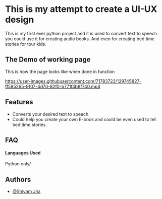 
# This is my attempt to create a UI-UX design 

This is my first ever python project and it is used to convert text to speech you could use it for creating audio books. And even for creating bed time stories for tour kids.
## The Demo of working page

This is how the page looks like when done in function

https://user-images.githubusercontent.com/71783722/129745827-ff585265-9f07-4d70-82f0-b771f4b8f740.mp4


## Features

- Converts your desired text to speech. 
- Could help you create your own E-book and could be even used to tell bed time stories.



  
## FAQ

#### Languages Used

Python only/-



## Authors

- [@Shivam Jha](https://github.com/shivam-jha2712)

  